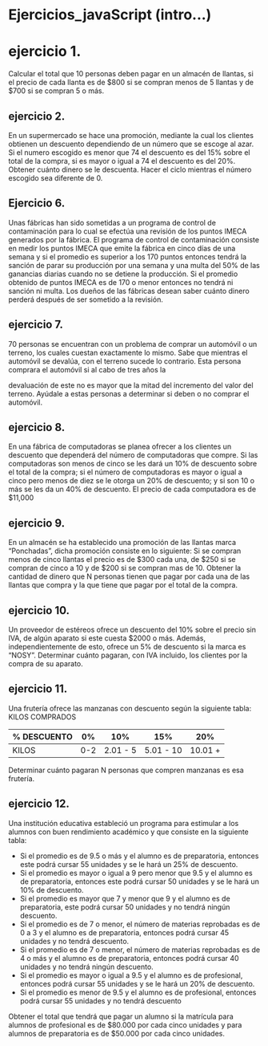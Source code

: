 # Ejercicios_javaScript (intro...)

# ejercicio 1.
Calcular el total que 10 personas deben pagar en un almacén de llantas, si el precio de cada
llanta es de $800 si se compran menos de 5 llantas y de $700 si se compran 5 o más.

## ejercicio 2.
En un supermercado se hace una promoción, mediante la cual los clientes obtienen un
descuento dependiendo de un número que se escoge al azar. Si el numero escogido es
menor que 74 el descuento es del 15% sobre el total de la compra, si es mayor o igual a 74
el descuento es del 20%. Obtener cuánto dinero se le descuenta. Hacer el ciclo mientras el
número escogido sea diferente de 0.

## Ejercicio 6.
Unas fábricas han sido sometidas a un programa de control de contaminación para lo cual
se efectúa una revisión de los puntos IMECA generados por la fábrica. El programa de control
de contaminación consiste en medir los puntos IMECA que emite la fábrica en cinco días de
una semana y si el promedio es superior a los 170 puntos entonces tendrá la sanción de
parar su producción por una semana y una multa del 50% de las ganancias diarias cuando
no se detiene la producción. Si el promedio obtenido de puntos IMECA es de 170 o menor
entonces no tendrá ni sanción ni multa. Los dueños de las fábricas desean saber cuánto
dinero perderá después de ser sometido a la revisión.

## ejercicio 7.
70 personas se encuentran con un problema de comprar un automóvil o un terreno, los
cuales cuestan exactamente lo mismo. Sabe que mientras el automóvil se devalúa, con el
terreno sucede lo contrario. Esta persona comprara el automóvil si al cabo de tres años la

devaluación de este no es mayor que la mitad del incremento del valor del terreno. Ayúdale
a estas personas a determinar si deben o no comprar el automóvil.

## ejercicio 8.
En una fábrica de computadoras se planea ofrecer a los clientes un descuento que
dependerá del número de computadoras que compre. Si las computadoras son menos de
cinco se les dará un 10% de descuento sobre el total de la compra; si el número de
computadoras es mayor o igual a cinco pero menos de diez se le otorga un 20% de
descuento; y si son 10 o más se les da un 40% de descuento. El precio de cada computadora
es de $11,000

## ejercicio 9.
En un almacén se ha establecido una promoción de las llantas marca “Ponchadas”, dicha
promoción consiste en lo siguiente: Si se compran menos de cinco llantas el precio es de
$300 cada una, de $250 si se compran de cinco a 10 y de $200 si se compran mas de 10.
Obtener la cantidad de dinero que N personas tienen que pagar por cada una de las llantas
que compra y la que tiene que pagar por el total de la compra.

## ejercicio 10.
Un proveedor de estéreos ofrece un descuento del 10% sobre el precio sin IVA, de algún
aparato si este cuesta $2000 o más. Además, independientemente de esto, ofrece un 5% de
descuento si la marca es “NOSY”. Determinar cuánto pagaran, con IVA incluido, los clientes
por la compra de su aparato.

## ejercicio 11.
Una frutería ofrece las manzanas con descuento según la siguiente tabla:
KILOS COMPRADOS

|% DESCUENTO | 0% | 10% | 15% | 20% |
|------------|----|-----|-----|-----|
|KILOS | 0-2 | 2.01 - 5 |5.01 - 10 |10.01 +|

Determinar cuánto pagaran N personas que compren manzanas es esa frutería.

## ejercicio 12.
Una institución educativa estableció un programa para estimular a los alumnos con buen
rendimiento académico y que consiste en la siguiente tabla:
-  Si el promedio es de 9.5 o más y el alumno es de preparatoria, entonces este podrá
cursar 55 unidades y se le hará un 25% de descuento.
- Si el promedio es mayor o igual a 9 pero menor que 9.5 y el alumno es de
preparatoria, entonces este podrá cursar 50 unidades y se le hará un 10% de
descuento.
-  Si el promedio es mayor que 7 y menor que 9 y el alumno es de preparatoria, este
podrá cursar 50 unidades y no tendrá ningún descuento.
-  Si el promedio es de 7 o menor, el número de materias reprobadas es de 0 a 3 y el
alumno es de preparatoria, entonces podrá cursar 45 unidades y no tendrá
descuento.
-  Si el promedio es de 7 o menor, el número de materias reprobadas es de 4 o más y
el alumno es de preparatoria, entonces podrá cursar 40 unidades y no tendrá ningún
descuento.
- Si el promedio es mayor o igual a 9.5 y el alumno es de profesional, entonces podrá
cursar 55 unidades y se le hará un 20% de descuento.
- Si el promedio es menor de 9.5 y el alumno es de profesional, entonces podrá cursar
55 unidades y no tendrá descuento

Obtener el total que tendrá que pagar un alumno si la matrícula para alumnos de profesional
es de $80.000 por cada cinco unidades y para alumnos de preparatoria es de $50.000 por
cada cinco unidades.
